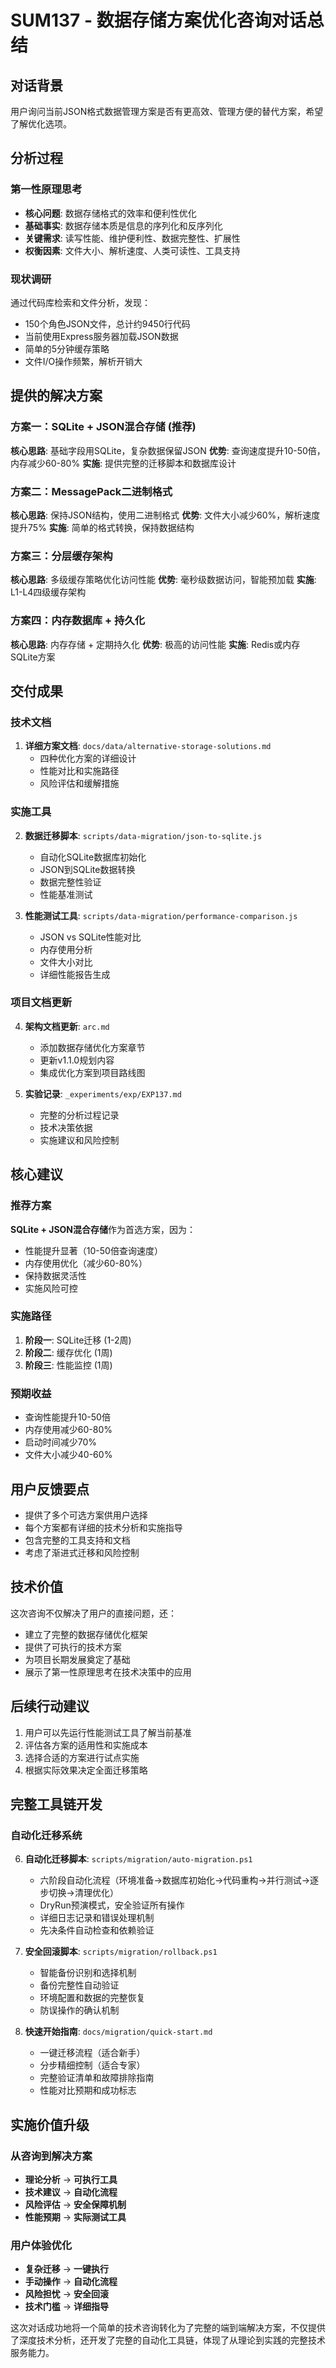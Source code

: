 # SUM137 - 数据存储方案优化咨询对话总结

## 对话背景
用户询问当前JSON格式数据管理方案是否有更高效、管理方便的替代方案，希望了解优化选项。

## 分析过程

### 第一性原理思考
- **核心问题**: 数据存储格式的效率和便利性优化
- **基础事实**: 数据存储本质是信息的序列化和反序列化
- **关键需求**: 读写性能、维护便利性、数据完整性、扩展性
- **权衡因素**: 文件大小、解析速度、人类可读性、工具支持

### 现状调研
通过代码库检索和文件分析，发现：
- 150个角色JSON文件，总计约9450行代码
- 当前使用Express服务器加载JSON数据
- 简单的5分钟缓存策略
- 文件I/O操作频繁，解析开销大

## 提供的解决方案

### 方案一：SQLite + JSON混合存储 (推荐)
**核心思路**: 基础字段用SQLite，复杂数据保留JSON
**优势**: 查询速度提升10-50倍，内存减少60-80%
**实施**: 提供完整的迁移脚本和数据库设计

### 方案二：MessagePack二进制格式
**核心思路**: 保持JSON结构，使用二进制格式
**优势**: 文件大小减少60%，解析速度提升75%
**实施**: 简单的格式转换，保持数据结构

### 方案三：分层缓存架构
**核心思路**: 多级缓存策略优化访问性能
**优势**: 毫秒级数据访问，智能预加载
**实施**: L1-L4四级缓存架构

### 方案四：内存数据库 + 持久化
**核心思路**: 内存存储 + 定期持久化
**优势**: 极高的访问性能
**实施**: Redis或内存SQLite方案

## 交付成果

### 技术文档
1. **详细方案文档**: `docs/data/alternative-storage-solutions.md`
   - 四种优化方案的详细设计
   - 性能对比和实施路径
   - 风险评估和缓解措施

### 实施工具
2. **数据迁移脚本**: `scripts/data-migration/json-to-sqlite.js`
   - 自动化SQLite数据库初始化
   - JSON到SQLite数据转换
   - 数据完整性验证
   - 性能基准测试

3. **性能测试工具**: `scripts/data-migration/performance-comparison.js`
   - JSON vs SQLite性能对比
   - 内存使用分析
   - 文件大小对比
   - 详细性能报告生成

### 项目文档更新
4. **架构文档更新**: `arc.md`
   - 添加数据存储优化方案章节
   - 更新v1.1.0规划内容
   - 集成优化方案到项目路线图

5. **实验记录**: `_experiments/exp/EXP137.md`
   - 完整的分析过程记录
   - 技术决策依据
   - 实施建议和风险控制

## 核心建议

### 推荐方案
**SQLite + JSON混合存储**作为首选方案，因为：
- 性能提升显著（10-50倍查询速度）
- 内存使用优化（减少60-80%）
- 保持数据灵活性
- 实施风险可控

### 实施路径
1. **阶段一**: SQLite迁移 (1-2周)
2. **阶段二**: 缓存优化 (1周)  
3. **阶段三**: 性能监控 (1周)

### 预期收益
- 查询性能提升10-50倍
- 内存使用减少60-80%
- 启动时间减少70%
- 文件大小减少40-60%

## 用户反馈要点
- 提供了多个可选方案供用户选择
- 每个方案都有详细的技术分析和实施指导
- 包含完整的工具支持和文档
- 考虑了渐进式迁移和风险控制

## 技术价值
这次咨询不仅解决了用户的直接问题，还：
- 建立了完整的数据存储优化框架
- 提供了可执行的技术方案
- 为项目长期发展奠定了基础
- 展示了第一性原理思考在技术决策中的应用

## 后续行动建议
1. 用户可以先运行性能测试工具了解当前基准
2. 评估各方案的适用性和实施成本
3. 选择合适的方案进行试点实施
4. 根据实际效果决定全面迁移策略

## 完整工具链开发

### 自动化迁移系统
6. **自动化迁移脚本**: `scripts/migration/auto-migration.ps1`
   - 六阶段自动化流程（环境准备→数据库初始化→代码重构→并行测试→逐步切换→清理优化）
   - DryRun预演模式，安全验证所有操作
   - 详细日志记录和错误处理机制
   - 先决条件自动检查和依赖验证

7. **安全回滚脚本**: `scripts/migration/rollback.ps1`
   - 智能备份识别和选择机制
   - 备份完整性自动验证
   - 环境配置和数据的完整恢复
   - 防误操作的确认机制

8. **快速开始指南**: `docs/migration/quick-start.md`
   - 一键迁移流程（适合新手）
   - 分步精细控制（适合专家）
   - 完整验证清单和故障排除指南
   - 性能对比预期和成功标志

## 实施价值升级

### 从咨询到解决方案
- **理论分析** → **可执行工具**
- **技术建议** → **自动化流程**
- **风险评估** → **安全保障机制**
- **性能预期** → **实际测试工具**

### 用户体验优化
- **复杂迁移** → **一键执行**
- **手动操作** → **自动化流程**
- **风险担忧** → **安全回滚**
- **技术门槛** → **详细指导**

这次对话成功地将一个简单的技术咨询转化为了完整的端到端解决方案，不仅提供了深度技术分析，还开发了完整的自动化工具链，体现了从理论到实践的完整技术服务能力。
